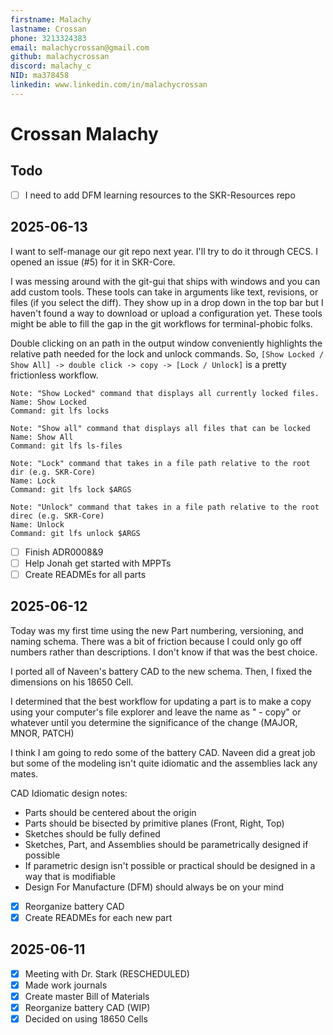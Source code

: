 ```yaml
---
firstname: Malachy
lastname: Crossan
phone: 3213324383
email: malachycrossan@gmail.com
github: malachycrossan
discord: malachy_c
NID: ma378458
linkedin: www.linkedin.com/in/malachycrossan
---
```


# Crossan Malachy
## Todo
- [ ] I need to add DFM learning resources to the SKR-Resources repo 

## 2025-06-13
I want to self-manage our git repo next year. I'll try to do it through CECS. I opened an issue (#5) for it in SKR-Core.

I was messing around with the git-gui that ships with windows and you can add custom tools. These tools can take in arguments like text, revisions, or files (if you select the diff). They show up in a drop down in the top bar but I haven't found a way to download or upload a configuration yet. These tools might be able to fill the gap in the git workflows for terminal-phobic folks.

Double clicking on an path in the output window conveniently highlights the relative path needed for the lock and unlock commands. So, `[Show Locked / Show All] -> double click -> copy -> [Lock / Unlock]` is a pretty frictionless workflow.

```
Note: "Show Locked" command that displays all currently locked files. 
Name: Show Locked
Command: git lfs locks

Note: "Show all" command that displays all files that can be locked
Name: Show All
Command: git lfs ls-files

Note: "Lock" command that takes in a file path relative to the root dir (e.g. SKR-Core)
Name: Lock
Command: git lfs lock $ARGS

Note: "Unlock" command that takes in a file path relative to the root direc (e.g. SKR-Core)
Name: Unlock
Command: git lfs unlock $ARGS
```

- [ ] Finish ADR0008&9
- [ ] Help Jonah get started with MPPTs
- [ ] Create READMEs for all parts

## 2025-06-12
Today was my first time using the new Part numbering, versioning, and naming schema. There was a bit of friction because I could only go off numbers rather than descriptions. I don't know if that was the best choice.

I ported all of Naveen's battery CAD to the new schema. Then, I fixed the dimensions on his 18650 Cell.

I determined that the best workflow for updating a part is to make a copy using your computer's file explorer and leave the name as " - copy" or whatever until you determine the significance of the change (MAJOR, MNOR, PATCH)

I think I am going to redo some of the battery CAD. Naveen did a great job but some of the modeling isn't quite idiomatic and the assemblies lack any mates.

CAD Idiomatic design notes:
- Parts should be centered about the origin
- Parts should be bisected by primitive planes (Front, Right, Top)
- Sketches should be fully defined
- Sketches, Part, and Assemblies should be parametrically designed if possible
- If parametric design isn't possible or practical should be designed in a way that is modifiable
- Design For Manufacture (DFM) should always be on your mind


- [x] Reorganize battery CAD
- [x] Create READMEs for each new part

## 2025-06-11
- [x] Meeting with Dr. Stark (RESCHEDULED)
- [x] Made work journals
- [x] Create master Bill of Materials
- [x] Reorganize battery CAD (WIP)
- [x] Decided on using 18650 Cells
